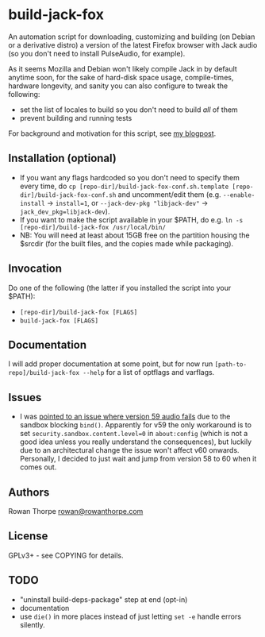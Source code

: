 build-jack-fox
==============

An automation script for downloading, customizing and building (on Debian or a derivative distro) a version of the latest
Firefox browser with Jack audio (so you don't need to install PulseAudio, for example).

As it seems Mozilla and Debian won't likely compile Jack in by default anytime soon, for the sake of hard-disk space usage,
compile-times, hardware longevity, and sanity you can also configure to tweak the following:

* set the list of locales to build so you don't need to build *all* of them
* prevent building and running tests

For background and motivation for this script, see
[my blogpost](http://blog.rowanthorpe.com/2017/12/17/firefox-without-pulseaudio-in-debian.html).

Installation (optional)
-----------------------

* If you want any flags hardcoded so you don't need to specify them every time, do
  `cp [repo-dir]/build-jack-fox-conf.sh.template [repo-dir]/build-jack-fox-conf.sh` and uncomment/edit them (e.g.
  `--enable-install` -> `install=1`, or `--jack-dev-pkg "libjack-dev"` -> `jack_dev_pkg=libjack-dev`).
* If you want to make the script available in your $PATH, do e.g. `ln -s [repo-dir]/build-jack-fox /usr/local/bin/`
* NB: You will need at least about 15GB free on the partition housing the $srcdir (for the built files, and the copies
  made while packaging).

Invocation
----------

Do one of the following (the latter if you installed the script into your $PATH):

* `[repo-dir]/build-jack-fox [FLAGS]`
* `build-jack-fox [FLAGS]`

Documentation
-------------

I will add proper documentation at some point, but for now run `[path-to-repo]/build-jack-fox --help` for a list of
optflags and varflags.

Issues
------

* I was [pointed to an issue where version 59 audio fails](https://twitter.com/malkavianbilbao/status/974698569331625984) due to the sandbox
  blocking `bind()`. Apparently for v59 the only workaround is to set `security.sandbox.content.level=0` in `about:config` (which is not a good
  idea unless you really understand the consequences), but luckily due to an architectural change the issue won't affect v60 onwards. Personally,
  I decided to just wait and jump from version 58 to 60 when it comes out.

Authors
-------

Rowan Thorpe <rowan@rowanthorpe.com>

License
-------

GPLv3+ - see COPYING for details.

TODO
----

* "uninstall build-deps-package" step at end (opt-in)
* documentation
* use `die()` in more places instead of just letting `set -e` handle errors silently.

